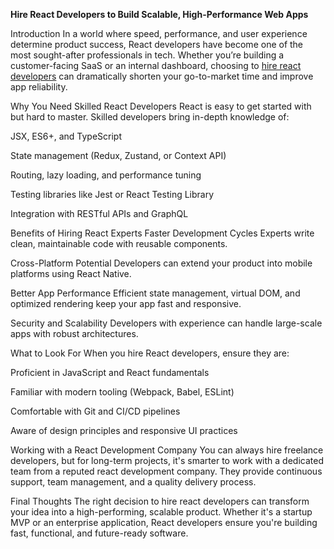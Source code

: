 **Hire React Developers to Build Scalable, High-Performance Web Apps**

Introduction
In a world where speed, performance, and user experience determine product success, React developers have become one of the most sought-after professionals in tech. Whether you’re building a customer-facing SaaS or an internal dashboard, choosing to [hire react developers](https://ioweb3.io/expertise/react) can dramatically shorten your go-to-market time and improve app reliability.

Why You Need Skilled React Developers
React is easy to get started with but hard to master. Skilled developers bring in-depth knowledge of:

JSX, ES6+, and TypeScript

State management (Redux, Zustand, or Context API)

Routing, lazy loading, and performance tuning

Testing libraries like Jest or React Testing Library

Integration with RESTful APIs and GraphQL

Benefits of Hiring React Experts
Faster Development Cycles
Experts write clean, maintainable code with reusable components.

Cross-Platform Potential
Developers can extend your product into mobile platforms using React Native.

Better App Performance
Efficient state management, virtual DOM, and optimized rendering keep your app fast and responsive.

Security and Scalability
Developers with experience can handle large-scale apps with robust architectures.

What to Look For
When you hire React developers, ensure they are:

Proficient in JavaScript and React fundamentals

Familiar with modern tooling (Webpack, Babel, ESLint)

Comfortable with Git and CI/CD pipelines

Aware of design principles and responsive UI practices

Working with a React Development Company
You can always hire freelance developers, but for long-term projects, it's smarter to work with a dedicated team from a reputed react development company. They provide continuous support, team management, and a quality delivery process.

Final Thoughts
The right decision to hire react developers can transform your idea into a high-performing, scalable product. Whether it's a startup MVP or an enterprise application, React developers ensure you're building fast, functional, and future-ready software.
